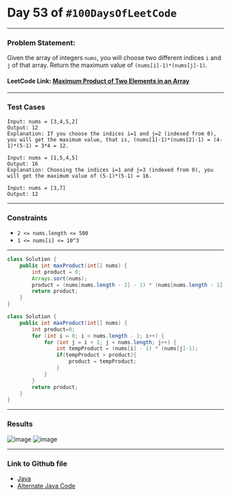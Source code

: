 # Day 53 of `#100DaysOfLeetCode`

___
### Problem Statement:  
Given the array of integers `nums`, you will choose two different indices `i` and `j` of that array. Return the maximum value of `(nums[i]-1)*(nums[j]-1)`.


#### LeetCode Link: [Maximum Product of Two Elements in an Array](https://leetcode.com/problems/maximum-product-of-two-elements-in-an-array/description/)
___


### Test Cases
```
Input: nums = [3,4,5,2]
Output: 12 
Explanation: If you choose the indices i=1 and j=2 (indexed from 0), you will get the maximum value, that is, (nums[1]-1)*(nums[2]-1) = (4-1)*(5-1) = 3*4 = 12. 
```
```
Input: nums = [1,5,4,5]
Output: 16
Explanation: Choosing the indices i=1 and j=3 (indexed from 0), you will get the maximum value of (5-1)*(5-1) = 16.
```
```
Input: nums = [3,7]
Output: 12
```
___

### Constraints 
* `2 <= nums.length <= 500`
* `1 <= nums[i] <= 10^3`

___
```java
class Solution {
    public int maxProduct(int[] nums) {
        int product = 0;
        Arrays.sort(nums);
        product = (nums[nums.length - 2] - 1) * (nums[nums.length - 1] - 1);
        return product;
    }
}
```
```java
class Solution {
    public int maxProduct(int[] nums) {
        int product=0;
        for (int i = 0; i < nums.length - 1; i++) {
            for (int j = i + 1; j < nums.length; j++) {
                int tempProduct = (nums[i] - 1) * (nums[j]-1);
                if(tempProduct > product){
                    product = tempProduct;
                }
            }
        }
        return product;
    }
}
```
___
### Results
![image](https://user-images.githubusercontent.com/31382363/210524181-aa66e605-9a52-4894-91fa-510a49a52192.png)
![image](https://user-images.githubusercontent.com/31382363/210524229-a6593ed5-5fa4-47f7-b33b-5ca2a56b024a.png)


___

### Link to Github file  
* [Java](https://github.com/studentdevelops/100DaysOfLeetCode/blob/c660d2e6f9b1f17bfcef1395a085bd258f0ecd66/Day53_Maximum_Product_Of_Two_Element_In_Array/code.java)
* [Alternate Java Code](https://github.com/studentdevelops/100DaysOfLeetCode/blob/c660d2e6f9b1f17bfcef1395a085bd258f0ecd66/Day53_Maximum_Product_Of_Two_Element_In_Array/code2.java)
